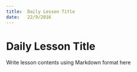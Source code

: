 ```yaml
---
title:  Daily Lesson Title
date:   22/9/2016
---
```


# Daily Lesson Title

Write lesson contents using Markdown format here